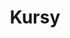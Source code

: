 ---
title: Kursy
description: Na tej stronie udostępniamy zasoby edukacyjne wykorzystywane przez moderatorów
  klubów wiedzy. Jeśli kursy na tematy, które Cię interesują, nie są dostępne, możesz
  dodać do bazy nowy kurs lub stworzyć swój własny.
layout: courses
bundles:
- style
- courses
---